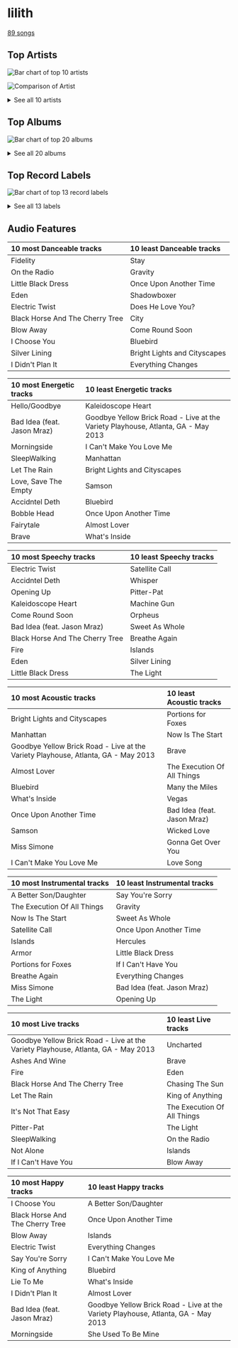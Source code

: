 # lilith

[89 songs](lilith_tracks.md)

## Top Artists

![Bar chart of top 10 artists](../images/genres/lilith/artists.png)

![Comparison of Artist](../images/genres/lilith/artists_comparison.png)


<details>
<summary>See all 10 artists</summary>

|   Number of Tracks | Art                                                                                              | Artist                                         | 🔗                                                           |
|-------------------:|:-------------------------------------------------------------------------------------------------|:-----------------------------------------------|:------------------------------------------------------------|
|                 59 | <img src="https://i.scdn.co/image/ab6761610000e5eb0bae7cfd3b32b10154e0b8b3" alt="" width="50" /> | [Sara Bareilles](../artists/sara_bareilles.md) | [🔗](https://open.spotify.com/artist/2Sqr0DXoaYABbjBo9HaMkM) |
|                  7 | <img src="https://i.scdn.co/image/ab6761610000e5eb271320bcc15789b23aa83a44" alt="" width="50" /> | Erin McCarley                                  | [🔗](https://open.spotify.com/artist/6Y4bCmUNPDKqc7dHkVvgim) |
|                  7 | <img src="https://i.scdn.co/image/15b7ee7550ed4472700d573803ff90f2967f84d1" alt="" width="50" /> | A Fine Frenzy                                  | [🔗](https://open.spotify.com/artist/5dTYaRzOn4rXGBLH052EeQ) |
|                  6 | <img src="https://i.scdn.co/image/7b2813bb4afb38f0dab9470a514091fc4ef6b1a1" alt="" width="50" /> | Rilo Kiley                                     | [🔗](https://open.spotify.com/artist/2cevwbv7ISD92VMNLYLHZA) |
|                  4 | <img src="https://i.scdn.co/image/ab6761610000e5eba36a9f95d59ab791d5e897e9" alt="" width="50" /> | Regina Spektor                                 | [🔗](https://open.spotify.com/artist/3z6Gk257P9jNcZbBXJNX5i) |
|                  3 | <img src="https://i.scdn.co/image/ab6761610000e5eb8457f57bc526c37bd804b924" alt="" width="50" /> | KT Tunstall                                    | [🔗](https://open.spotify.com/artist/5zzrJD2jXrE9dZ1AklRFcL) |
|                  1 | <img src="https://i.scdn.co/image/ab6761610000e5ebce8d5be6690c6964069ab8e0" alt="" width="50" /> | Jason Mraz                                     | [🔗](https://open.spotify.com/artist/4phGZZrJZRo4ElhRtViYdl) |
|                  1 | <img src="https://i.scdn.co/image/ab6761610000e5ebe86f788af4e127154da1257f" alt="" width="50" /> | Bonnie Raitt                                   | [🔗](https://open.spotify.com/artist/4KDyYWR7IpxZ7xrdYbKrqY) |
|                  1 | <img src="https://i.scdn.co/image/ab6761610000e5ebf178cbda9bd9a389581ff021" alt="" width="50" /> | Fiona Apple                                    | [🔗](https://open.spotify.com/artist/3g2kUQ6tHLLbmkV7T4GPtL) |
|                  1 | <img src="https://i.scdn.co/image/ab6761610000e5eb5ec0ed4b4cd16649c0ded8a7" alt="" width="50" /> | Brandi Carlile                                 | [🔗](https://open.spotify.com/artist/2sG4zTOLvjKG1PSoOyf5Ej) |

</details>

## Top Albums

![Bar chart of top 20 albums](../images/genres/lilith/albums.png)


<details>
<summary>See all 20 albums</summary>

|   Number of Tracks | Art                                                                                              | Album                                       | Release Date   | 🔗                                                          |
|-------------------:|:-------------------------------------------------------------------------------------------------|:--------------------------------------------|:---------------|:-----------------------------------------------------------|
|                 13 | <img src="https://i.scdn.co/image/ab67616d0000b2733fa3caf3da101e3cd28a53a6" alt="" width="50" /> | Kaleidoscope Heart                          | 2010-09-07     | [🔗](https://open.spotify.com/album/627ukPRwYxyBREHxBq0vGJ) |
|                 12 | <img src="https://i.scdn.co/image/ab67616d0000b273022b4010e20659300f42c375" alt="" width="50" /> | The Blessed Unrest                          | 2013-07-16     | [🔗](https://open.spotify.com/album/7lpbyGc4fHsQkBTsfWVBhp) |
|                 12 | <img src="https://i.scdn.co/image/ab67616d0000b2731c3e0a58f3ee28af2922e351" alt="" width="50" /> | Little Voice                                | 2007-07-03     | [🔗](https://open.spotify.com/album/2Z9WUERfMjOgQ6ze9TcGbF) |
|                 10 | <img src="https://i.scdn.co/image/ab67616d0000b2739e7dad80eb4bb664ff9e6fc8" alt="" width="50" /> | Amidst the Chaos (Bonus Version)            | 2019-05-10     | [🔗](https://open.spotify.com/album/5x2sDapUIdq0qk1ezff3gm) |
|                  7 | <img src="https://i.scdn.co/image/ab67616d0000b2734280a158a96c9b0274eb7e99" alt="" width="50" /> | Love, Save The Empty                        | 2009           | [🔗](https://open.spotify.com/album/1tF7625TFqvfzMbappj1pQ) |
|                  6 | <img src="https://i.scdn.co/image/ab67616d0000b2737acf0cb659dceb25ddbfd39a" alt="" width="50" /> | What's Inside: Songs from Waitress          | 2015-11-06     | [🔗](https://open.spotify.com/album/1s6codM2ZAB008t9GTyaEk) |
|                  5 | <img src="https://i.scdn.co/image/ab67616d0000b2731cb638deee3de9a9060ca6aa" alt="" width="50" /> | Once Upon Another Time                      | 2012-05-22     | [🔗](https://open.spotify.com/album/1PrqYZJRzGNf8AsSOraxnZ) |
|                  3 | <img src="https://i.scdn.co/image/ab67616d0000b273119ad2ebc0d33edf847ed8c6" alt="" width="50" /> | One Cell In The Sea                         | 2007           | [🔗](https://open.spotify.com/album/0Ot7MEgreG2R93aN42M9iK) |
|                  3 | <img src="https://i.scdn.co/image/ab67616d0000b2737da94a1beda4172d30b74735" alt="" width="50" /> | More Adventurous (U.S. Release)             | 2004-07-27     | [🔗](https://open.spotify.com/album/4n36X2GMJ84BKh9D9zMRVI) |
|                  3 | <img src="https://i.scdn.co/image/ab67616d0000b273183730e8038fa632b2c227da" alt="" width="50" /> | Eye To The Telescope                        | 2005-01-01     | [🔗](https://open.spotify.com/album/3j70PDKieTWQAwas3bPHRZ) |
|                  3 | <img src="https://i.scdn.co/image/ab67616d0000b273e7b8e0abcd5cdc4c8b5a238c" alt="" width="50" /> | Bomb In A Birdcage                          | 2009-01-01     | [🔗](https://open.spotify.com/album/07IV5RxLvAUeZbcPm4zOzn) |
|                  3 | <img src="https://i.scdn.co/image/ab67616d0000b2732d81f491319b86356eb10c4e" alt="" width="50" /> | Begin to Hope                               | 2006-06-13     | [🔗](https://open.spotify.com/album/4L4tcx3itXbtx5kuchKhFE) |
|                  2 | <img src="https://i.scdn.co/image/ab67616d0000b27315d01f89c4963e1bbb495697" alt="" width="50" /> | The Execution Of All Things                 | 2002-10-01     | [🔗](https://open.spotify.com/album/23EqcK0ZR1ravQaEsGpQyH) |
|                  1 | <img src="https://i.scdn.co/image/ab67616d0000b27365605f713fce29c2682c9ebe" alt="" width="50" /> | Under The Blacklight (Standard Version)     | 2007-08-20     | [🔗](https://open.spotify.com/album/2f9RsTZpsYMLRVZBtW7En8) |
|                  1 | <img src="https://i.scdn.co/image/ab67616d0000b273b254ca0983d65ede8e3d2f7a" alt="" width="50" /> | Tidal                                       | 1996-07-23     | [🔗](https://open.spotify.com/album/5gVBXH8MT6zfdRkjp7qT18) |
|                  1 | <img src="https://i.scdn.co/image/ab67616d0000b2732cf1dcc65396176307f23524" alt="" width="50" /> | PINES                                       | 2012-01-01     | [🔗](https://open.spotify.com/album/1876e9QcHkJ3Hgo4NqKXBN) |
|                  1 | <img src="https://i.scdn.co/image/ab67616d0000b273a1113af3a19a41dc8eec534e" alt="" width="50" /> | Luck Of The Draw                            | 1991-01-01     | [🔗](https://open.spotify.com/album/6blrkOZ0VmkhYPjfoD7eqf) |
|                  1 | <img src="https://i.scdn.co/image/ab67616d0000b2738c8d5428b693308705e7caca" alt="" width="50" /> | Far                                         | 2009-06-09     | [🔗](https://open.spotify.com/album/5t0lQDPLF22wmWCtSZkIVv) |
|                  1 | <img src="https://i.scdn.co/image/ab67616d0000b27338216a01881aff4e54a0850d" alt="" width="50" /> | Brave Enough: Live at the Variety Playhouse | 2013-10-22     | [🔗](https://open.spotify.com/album/7L4ZgnQqEhCEsV9GnMeXtE) |
|                  1 | <img src="https://i.scdn.co/image/ab67616d0000b273f5aac98410fb9e64e29827d4" alt="" width="50" /> | Bear Creek                                  | 2012-06-01     | [🔗](https://open.spotify.com/album/5b8YTIrc88vdnfRguZqvVE) |

</details>


## Top Record Labels

![Bar chart of top 13 record labels](../images/genres/lilith/labels.png)


<details>
<summary>See all 13 labels</summary>

|   Number of Tracks | Label                                           |
|-------------------:|:------------------------------------------------|
|                 59 | [Epic](../labels/epic.md)                       |
|                 10 | [Virgin Records](../labels/virgin_records.md)   |
|                  7 | Universal (MT)                                  |
|                  4 | [Warner Records](../labels/warner_records.md)   |
|                  4 | Sire                                            |
|                  3 | Relentless                                      |
|                  3 | Brute                                           |
|                  3 | Beaute                                          |
|                  2 | Saddle Creek                                    |
|                  1 | Work                                            |
|                  1 | [Columbia](../labels/columbia.md)               |
|                  1 | Clean Slate                                     |
|                  1 | [Capitol Records](../labels/capitol_records.md) |

</details>


## Audio Features

| 10 most Danceable tracks        | 10 least Danceable tracks    |
|:--------------------------------|:-----------------------------|
| Fidelity                        | Stay                         |
| On the Radio                    | Gravity                      |
| Little Black Dress              | Once Upon Another Time       |
| Eden                            | Shadowboxer                  |
| Electric Twist                  | Does He Love You?            |
| Black Horse And The Cherry Tree | City                         |
| Blow Away                       | Come Round Soon              |
| I Choose You                    | Bluebird                     |
| Silver Lining                   | Bright Lights and Cityscapes |
| I Didn't Plan It                | Everything Changes           |

| 10 most Energetic tracks    | 10 least Energetic tracks                                                         |
|:----------------------------|:----------------------------------------------------------------------------------|
| Hello/Goodbye               | Kaleidoscope Heart                                                                |
| Bad Idea (feat. Jason Mraz) | Goodbye Yellow Brick Road - Live at the Variety Playhouse, Atlanta, GA - May 2013 |
| Morningside                 | I Can't Make You Love Me                                                          |
| SleepWalking                | Manhattan                                                                         |
| Let The Rain                | Bright Lights and Cityscapes                                                      |
| Love, Save The Empty        | Samson                                                                            |
| Accidntel Deth              | Bluebird                                                                          |
| Bobble Head                 | Once Upon Another Time                                                            |
| Fairytale                   | Almost Lover                                                                      |
| Brave                       | What's Inside                                                                     |

| 10 most Speechy tracks          | 10 least Speechy tracks   |
|:--------------------------------|:--------------------------|
| Electric Twist                  | Satellite Call            |
| Accidntel Deth                  | Whisper                   |
| Opening Up                      | Pitter-Pat                |
| Kaleidoscope Heart              | Machine Gun               |
| Come Round Soon                 | Orpheus                   |
| Bad Idea (feat. Jason Mraz)     | Sweet As Whole            |
| Black Horse And The Cherry Tree | Breathe Again             |
| Fire                            | Islands                   |
| Eden                            | Silver Lining             |
| Little Black Dress              | The Light                 |

| 10 most Acoustic tracks                                                           | 10 least Acoustic tracks    |
|:----------------------------------------------------------------------------------|:----------------------------|
| Bright Lights and Cityscapes                                                      | Portions for Foxes          |
| Manhattan                                                                         | Now Is The Start            |
| Goodbye Yellow Brick Road - Live at the Variety Playhouse, Atlanta, GA - May 2013 | Brave                       |
| Almost Lover                                                                      | The Execution Of All Things |
| Bluebird                                                                          | Many the Miles              |
| What's Inside                                                                     | Vegas                       |
| Once Upon Another Time                                                            | Bad Idea (feat. Jason Mraz) |
| Samson                                                                            | Wicked Love                 |
| Miss Simone                                                                       | Gonna Get Over You          |
| I Can't Make You Love Me                                                          | Love Song                   |

| 10 most Instrumental tracks   | 10 least Instrumental tracks   |
|:------------------------------|:-------------------------------|
| A Better Son/Daughter         | Say You're Sorry               |
| The Execution Of All Things   | Gravity                        |
| Now Is The Start              | Sweet As Whole                 |
| Satellite Call                | Once Upon Another Time         |
| Islands                       | Hercules                       |
| Armor                         | Little Black Dress             |
| Portions for Foxes            | If I Can't Have You            |
| Breathe Again                 | Everything Changes             |
| Miss Simone                   | Bad Idea (feat. Jason Mraz)    |
| The Light                     | Opening Up                     |

| 10 most Live tracks                                                               | 10 least Live tracks        |
|:----------------------------------------------------------------------------------|:----------------------------|
| Goodbye Yellow Brick Road - Live at the Variety Playhouse, Atlanta, GA - May 2013 | Uncharted                   |
| Ashes And Wine                                                                    | Brave                       |
| Fire                                                                              | Eden                        |
| Black Horse And The Cherry Tree                                                   | Chasing The Sun             |
| Let The Rain                                                                      | King of Anything            |
| It's Not That Easy                                                                | The Execution Of All Things |
| Pitter-Pat                                                                        | The Light                   |
| SleepWalking                                                                      | On the Radio                |
| Not Alone                                                                         | Islands                     |
| If I Can't Have You                                                               | Blow Away                   |

| 10 most Happy tracks            | 10 least Happy tracks                                                             |
|:--------------------------------|:----------------------------------------------------------------------------------|
| I Choose You                    | A Better Son/Daughter                                                             |
| Black Horse And The Cherry Tree | Once Upon Another Time                                                            |
| Blow Away                       | Islands                                                                           |
| Electric Twist                  | Everything Changes                                                                |
| Say You're Sorry                | I Can't Make You Love Me                                                          |
| King of Anything                | Bluebird                                                                          |
| Lie To Me                       | What's Inside                                                                     |
| I Didn't Plan It                | Almost Lover                                                                      |
| Bad Idea (feat. Jason Mraz)     | Goodbye Yellow Brick Road - Live at the Variety Playhouse, Atlanta, GA - May 2013 |
| Morningside                     | She Used To Be Mine                                                               |
